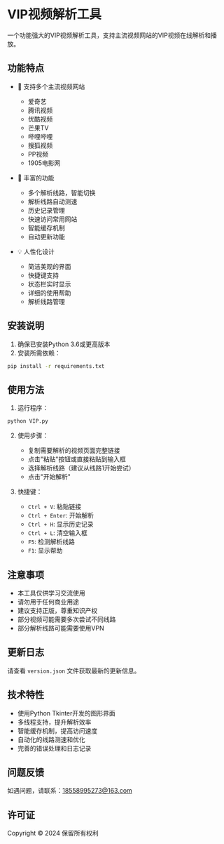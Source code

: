 # VIP视频解析工具

一个功能强大的VIP视频解析工具，支持主流视频网站的VIP视频在线解析和播放。

## 功能特点

- 🎯 支持多个主流视频网站
  - 爱奇艺
  - 腾讯视频
  - 优酷视频
  - 芒果TV
  - 哔哩哔哩
  - 搜狐视频
  - PP视频
  - 1905电影网

- 🚀 丰富的功能
  - 多个解析线路，智能切换
  - 解析线路自动测速
  - 历史记录管理
  - 快速访问常用网站
  - 智能缓存机制
  - 自动更新功能

- 💡 人性化设计
  - 简洁美观的界面
  - 快捷键支持
  - 状态栏实时显示
  - 详细的使用帮助
  - 解析线路管理

## 安装说明

1. 确保已安装Python 3.6或更高版本
2. 安装所需依赖：
```bash
pip install -r requirements.txt
```

## 使用方法

1. 运行程序：
```bash
python VIP.py
```

2. 使用步骤：
   - 复制需要解析的视频页面完整链接
   - 点击"粘贴"按钮或直接粘贴到输入框
   - 选择解析线路（建议从线路1开始尝试）
   - 点击"开始解析"

3. 快捷键：
   - `Ctrl + V`: 粘贴链接
   - `Ctrl + Enter`: 开始解析
   - `Ctrl + H`: 显示历史记录
   - `Ctrl + L`: 清空输入框
   - `F5`: 检测解析线路
   - `F1`: 显示帮助

## 注意事项

- 本工具仅供学习交流使用
- 请勿用于任何商业用途
- 建议支持正版，尊重知识产权
- 部分视频可能需要多次尝试不同线路
- 部分解析线路可能需要使用VPN

## 更新日志

请查看 `version.json` 文件获取最新的更新信息。

## 技术特性

- 使用Python Tkinter开发的图形界面
- 多线程支持，提升解析效率
- 智能缓存机制，提高访问速度
- 自动化的线路测速和优化
- 完善的错误处理和日志记录

## 问题反馈

如遇问题，请联系：18558995273@163.com

## 许可证

Copyright © 2024 保留所有权利 